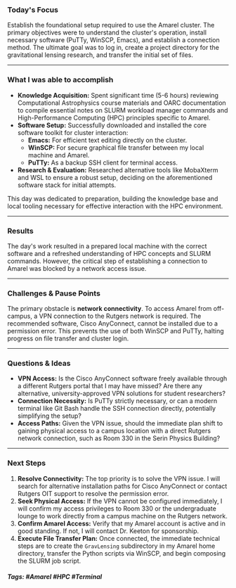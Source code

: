 ### Today's Focus

Establish the foundational setup required to use the Amarel cluster. The primary objectives were to understand the cluster's operation, install necessary software (PuTTy, WinSCP, Emacs), and establish a connection method. The ultimate goal was to log in, create a project directory for the gravitational lensing research, and transfer the initial set of files.
***
### What I was able to accomplish

- **Knowledge Acquisition:** Spent significant time (5-6 hours) reviewing Computational Astrophysics course materials and OARC documentation to compile essential notes on SLURM workload manager commands and High-Performance Computing (HPC) principles specific to Amarel.    
- **Software Setup:** Successfully downloaded and installed the core software toolkit for cluster interaction:
    - **Emacs:** For efficient text editing directly on the cluster.
    - **WinSCP:** For secure graphical file transfer between my local machine and Amarel.
    - **PuTTy:** As a backup SSH client for terminal access.
- **Research & Evaluation:** Researched alternative tools like MobaXterm and WSL to ensure a robust setup, deciding on the aforementioned software stack for initial attempts.

This day was dedicated to preparation, building the knowledge base and local tooling necessary for effective interaction with the HPC environment.
***
### Results

The day's work resulted in a prepared local machine with the correct software and a refreshed understanding of HPC concepts and SLURM commands. However, the critical step of establishing a connection to Amarel was blocked by a network access issue.
***
### Challenges & Pause Points

The primary obstacle is **network connectivity**. To access Amarel from off-campus, a VPN connection to the Rutgers network is required. The recommended software, Cisco AnyConnect, cannot be installed due to a permission error. This prevents the use of both WinSCP and PuTTy, halting progress on file transfer and cluster login.
***
### Questions & Ideas

- **VPN Access:** Is the Cisco AnyConnect software freely available through a different Rutgers portal that I may have missed? Are there any alternative, university-approved VPN solutions for student researchers?
- **Connection Necessity:** Is PuTTy strictly necessary, or can a modern terminal like Git Bash handle the SSH connection directly, potentially simplifying the setup?
- **Access Paths:** Given the VPN issue, should the immediate plan shift to gaining physical access to a campus location with a direct Rutgers network connection, such as Room 330 in the Serin Physics Building?
***
### Next Steps

1. **Resolve Connectivity:** The top priority is to solve the VPN issue. I will search for alternative installation paths for Cisco AnyConnect or contact Rutgers OIT support to resolve the permission error.    
2. **Seek Physical Access:** If the VPN cannot be configured immediately, I will confirm my access privileges to Room 330 or the undergraduate lounge to work directly from a campus machine on the Rutgers network.
3. **Confirm Amarel Access:** Verify that my Amarel account is active and in good standing. If not, I will contact Dr. Keeton for sponsorship.
4. **Execute File Transfer Plan:** Once connected, the immediate technical steps are to create the `GravLensing` subdirectory in my Amarel home directory, transfer the Python scripts via WinSCP, and begin composing the SLURM job script.

##### Tags: #Amarel #HPC #Terminal
